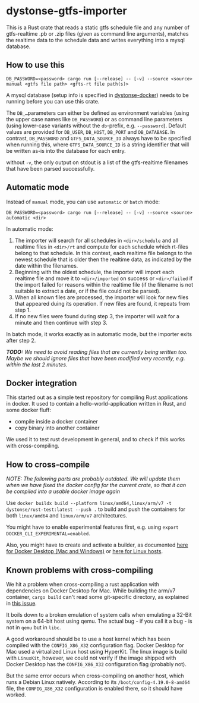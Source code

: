 # dystonse-gtfs-importer

This is a Rust crate that reads a static gtfs schedule file and any number of gtfs-realtime .pb or .zip files (given as command line arguments), matches the realtime data to the schedule data and writes everything into a mysql database.

## How to use this

`DB_PASSWORD=<password> cargo run [--release] -- [-v] --source <source> manual <gtfs file path> <gfts-rt file path(s)>`

A mysql database (setup info is specified in [dystonse-docker](https://github.com/dystonse/dystonse-docker)) needs to be running before you can use this crate.

The `DB_…`parameters can either be defined as environment variables (using the upper case names like `DB_PASSWORD`) or as command line parameters (using lower-case variants without the `db`-prefix, e.g. `--password`). Default values are provided for `DB_USER`, `DB_HOST`, `DB_PORT` and `DB_DATABASE`. In contrast, `DB_PASSWORD` and `GTFS_DATA_SOURCE_ID` always have to be specified when running this, where `GTFS_DATA_SOURCE_ID` is a string identifier that will be written as-is into the database for each entry.

without `-v`, the only output on stdout is a list of the gtfs-realtime filenames that have been parsed successfully.

## Automatic mode
Instead of `manual` mode, you can use `automatic` or `batch` mode:

`DB_PASSWORD=<password> cargo run [--release] -- [-v] --source <source> automatic <dir>`

In automatic mode:

1. The importer will search for all schedules in `<dir>/schedule` and all realtime files in `<dir>/rt` and compute for each schedule which rt-files belong to that schedule. In this context, each realtime file belongs to the newest schedule that is older then the realtime data, as indicated by the date within the filenames.
2. Beginning with the oldest schedule, the importer will import each realtime file and move it to `<dir>/imported` on success or `<dir>/failed` if the import failed for reasons within the realtime file (if the filename is not suitable to extract a date, or if the file could not be parsed).
3. When all known files are processed, the importer will look for new files that appeared duing its operation. If new files are found, it repeats from step 1.
4. If no new files were found during step 3, the importer will wait for a minute and then continue with step 3.

In batch mode, it works exactly as in automatic mode, but the importer exits after step 2.

_**TODO:** We need to avoid reading files that are currently being written too. Maybe we should ignore files that have been modified very recently, e.g. within the last 2 minutes._

## Docker integration

This started out as a simple test repository for compiling Rust applications in docker. It used to contain a hello-world-application written in Rust, and some docker fluff:

 * compile inside a docker container
 * copy binary into another container

We used it to test rust development in general, and to check if this works with cross-compiling.

## How to cross-compile

_NOTE: The following parts are probably outdated. We will update them when we have fixed the docker config for the current crate, so that it can be compiled into a usable docker image again_

Use `docker buildx build --platform linux/amd64,linux/arm/v7 -t dystonse/rust-test:latest --push .` to build and push the containers for both `linux/amd64` and `linux/arm/v7` architectures.

You might have to enable experimental features first, e.g. using `export DOCKER_CLI_EXPERIMENTAL=enabled`.

Also, you might have to create and activate a builder, as documented [here for Docker Desktop (Mac and Windows)](https://docs.docker.com/docker-for-mac/multi-arch/) or [here for Linux hosts](https://mirailabs.io/blog/multiarch-docker-with-buildx/).

## Known problems with cross-compiling
We hit a problem when cross-compiling a rust application with dependencies on Docker Desktop for Mac. While building the arm/v7 container, `cargo build` can't read some git-specific directory, as explained in [this issue](https://github.com/rust-lang/cargo/issues/7451).

It boils down to a broken emulation of system calls when emulating a 32-Bit system on a 64-bit host using qemu. The actual bug - if you call it a bug - is not in `qemu` but in `libc`.

A good workaround should be to use a host kernel which has been compiled with the `CONFIG_X86_X32` configuration flag. Docker Desktop for Mac used a virtualized Linux host using HyperKit. The linux image is build with `LinuxKit`, however, we could not verify if the image shipped with Docker Desktop has the `CONFIG_X86_X32` configuration flag (probably not).

But the same error occurs when cross-compiling on another host, which runs a Debian Linux natively. According to its `/boot/config-4.19.0-8-amd64` file, the `CONFIG_X86_X32` configuration is enabled there, so it should have worked.
